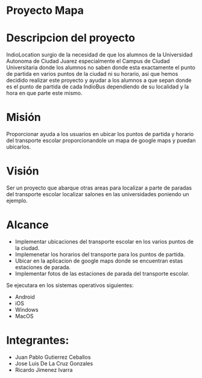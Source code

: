 # Proyecto Mapa

# Descripcion del proyecto

IndioLocation surgio de la necesidad de que los alumnos de la Universidad Autonoma de Ciudad Juarez especialmente el Campus de Ciudad Universitaria donde los alumnos no saben donde esta exactamente el punto de partida en varios puntos de la ciudad ni su horario, asi que hemos decidido realizar este proyecto y ayudar a los alumnos a que sepan donde es el punto de partida de cada IndioBus dependiendo de su localidad y la hora en que parte este mismo.

# Misión

Proporcionar ayuda a los usuarios en ubicar los puntos de partida y horario del transporte escolar proporcionandole un mapa de google maps y puedan ubicarlos. 

# Visión

Ser un proyecto que abarque otras areas para localizar a parte de paradas del transporte escolar localizar salones en las universidades poniendo un ejemplo.

# Alcance 

* Implementar ubicaciones del transporte escolar en los varios puntos de la ciudad.
* Implemenetar los horarios del transporte para los puntos de partida.
* Ubicar en la aplicacion de google maps donde se encuentran estas estaciones de parada.
* Implementar fotos de las estaciones de parada del transporte escolar.

Se ejecutara en los sistemas operativos siguientes:
 * Android
 * iOS
 * Windows
 * MacOS
 
 
 # Integrantes:
 * Juan Pablo Gutierrez Ceballos
 * Jose Luis De La Cruz Gonzales
 * Ricardo Jimenez Ivarra
 
